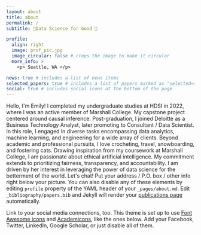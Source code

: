 ```yaml
---
layout: about
title: about
permalink: /
subtitle: 🔹Data Science for Good 🔹

profile:
  align: right
  image: prof_pic.jpg
  image_circular: false # crops the image to make it circular
  more_info: >
    <p> Seattle, WA </p>

news: true # includes a list of news items
selected_papers: true # includes a list of papers marked as "selected={true}"
social: true # includes social icons at the bottom of the page
---
```


Hello, I'm Emily! I completed my undergraduate studies at HDSI in 2022, where I was an active member of Marshall College. My capstone project centered around causal inference. Post-graduation, I joined Deloitte as a Business Technology Analyst, later promoting to Consultant / Data Scientist. In this role, I engaged in diverse tasks encompassing data analytics, machine learning, and engineering for a wide array of clients. Beyond academic and professional pursuits, I love crocheting, travel, snowboarding, and fostering cats. Drawing inspiration from my coursework at Marshall College, I am passionate about ethical artificial intelligence. My commitment extends to prioritizing fairness, transparency, and accountability. I am driven by her interest in leveraging the power of data science for the betterment of the world. Let's chat!
Put your address / P.O. box / other info right below your picture. You can also disable any of these elements by editing `profile` property of the YAML header of your `_pages/about.md`. Edit `_bibliography/papers.bib` and Jekyll will render your [publications page](/al-folio/publications/) automatically.

Link to your social media connections, too. This theme is set up to use [Font Awesome icons](https://fontawesome.com/) and [Academicons](https://jpswalsh.github.io/academicons/), like the ones below. Add your Facebook, Twitter, LinkedIn, Google Scholar, or just disable all of them.
